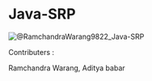 # Java-SRP
![@RamchandraWarang9822_Java-SRP](https://user-images.githubusercontent.com/92023869/189164682-dce3f8a3-8b40-448e-bd87-c0d95ec3d4d4.png)

Contributers :

Ramchandra Warang, Aditya babar
